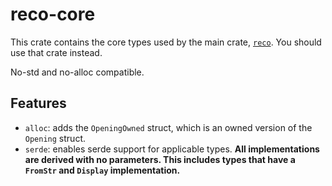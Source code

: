 # reco-core
This crate contains the core types used by the main crate, [`reco`](https://crates.io/crates/reco).
You should use that crate instead.

No-std and no-alloc compatible.

## Features
- `alloc`: adds the `OpeningOwned` struct, which is an owned version of the `Opening` struct.
- `serde`: enables serde support for applicable types. **All implementations are derived with no parameters. This includes types that have a `FromStr` and `Display` implementation.**